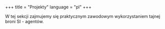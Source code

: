 +++
title = "Projekty"
language = "pl"
+++

W tej sekcji zajmujemy się praktycznym zawodowym wykorzystaniem tajnej broni SI - agentów.

